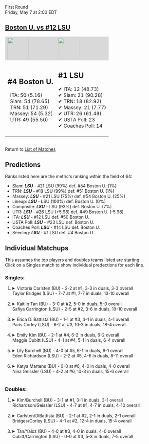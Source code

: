 First Round  
Friday, May 7 at 2:00 EDT
## [Boston U. vs #12 LSU](https://www.ncaa.com/game/5833658) 

<table><tr style="background-color: #d9d9d9 !important"><td><img src="https://www.ncaa.com/sites/default/files/images/logos/schools/b/boston-u.70.png" width="70" height="70" /></td><td><img src="https://www.ncaa.com/sites/default/files/images/logos/schools/l/lsu.70.png" width="70" height="70" /></td></tr><tr>
<td>  

<h2>#4 Boston U.</h2>  
&nbsp; ITA: 50 (5.16)<br>  
&nbsp; Slam: 54 (78.65)<br>  
&nbsp; TRN: 51 (71.29)<br>  
&nbsp; Massey: 54 (5.32)<br>  
&nbsp; UTR: 49 (55.50)<br>  
<br>  

</td>
<td>  

<h2>#1 LSU</h2>  
&#10004; ITA: 12 (48.73)<br>  
&#10004; Slam: 21 (90.28)<br>  
&#10004; TRN: 18 (82.92)<br>  
&#10004; Massey: 21 (7.77)<br>  
&#10004; UTR: 26 (61.48)<br>  
&#10004; USTA Poll: 23<br>  
&#10004; Coaches Poll: 14<br>  
<br>  

</td>
</tr></table>  


<br>Return to [List of Matches](../index.md)  

## Predictions  

Ranks listed here are the metric's ranking within the field of 64:  
- Slam: ***LSU*** - #21 LSU (99%) def. #54 Boston U. (1%)  
- TRN: ***LSU*** - #18 LSU (99%) def. #51 Boston U. (1%)  
- Massey: ***LSU*** - #21 LSU (75%) def. #54 Boston U. (25%)  
- Lineup: ***LSU*** - LSU (100%) def. Boston U. (0%)  
- Composite: ***LSU*** - LSU (93%) def. Boston U. (7%)  
- UTR: ***LSU*** - #26 LSU (+5.98) def. #49 Boston U. (-5.98)  
- ITA: ***LSU*** - #12 LSU def. #50 Boston U.  
- USTA Poll: ***LSU*** - #23 LSU def. Boston U.  
- Coaches Poll: ***LSU*** - #14 LSU def. Boston U.  
- Seeding: ***LSU*** - #1 LSU def. #4 Boston U.  

## Individual Matchups  
This assumes the top players and doubles teams listed are starting.  
Click on a Singles match to show individual predections for each line.  

### Singles:  

<ol>
<li><details>
<summary markdown="span">Victoria Carlsten (BU) - 2-2 at #1, 3-3 in duals, 3-3 overall<br>Taylor Bridges (LSU) - 7-7 at #1, 7-7 in duals, 13-10 overall</summary>
<h4>Predictions</h4><ul>
<li>Slam: <b><i>LSU</i></b> - Bridges (94%) def. Carlsten (6%)</li>  
<li>TRN: <b><i>LSU</i></b> - Bridges (94%) def. Carlsten (6%)</li>  
<li>Massey: <b><i>LSU</i></b> - Bridges (75%) def. Carlsten (25%)</li>  
<li>UTR: <b><i>LSU</i></b> - Bridges (86%) def. Carlsten (14%)</li>  
<li>Composite: <b><i>LSU</i></b> - Bridges (87%) def. Carlsten (13%)</li>  
<li>ITA: <b><i>LSU</i></b> - Bridges (11.61) def. Carlsten (0.00)</li>  
</ul>
</details>&nbsp;</li>
<li><details>
<summary markdown="span">Kaitlin Tan (BU) - 3-0 at #2, 5-0 in duals, 5-0 overall<br>Safiya Carrington (LSU) - 2-5 at #2, 3-6 in duals, 10-10 overall</summary>
<h4>Predictions</h4><ul>
<li>Slam: <b><i>LSU</i></b> - Carrington (79%) def. Tan (21%)</li>  
<li>TRN: <b><i>LSU</i></b> - Carrington (78%) def. Tan (22%)</li>  
<li>Massey: <b><i>BU</i></b> - Tan (75%) def. Carrington (25%)</li>  
<li>UTR: <b><i>LSU</i></b> - Carrington (91%) def. Tan (9%)</li>  
<li>Composite: <b><i>LSU</i></b> - Carrington (68%) def. Tan (32%)</li>  
<li>ITA: <b><i>LSU</i></b> - Carrington (4.09) def. Tan (3.03)</li>  
</ul>
</details>&nbsp;</li>
<li><details>
<summary markdown="span">Erica Di Battista (BU) - 1-1 at #3, 4-1 in duals, 4-1 overall<br>Paris Corley (LSU) - 6-2 at #3, 10-3 in duals, 18-4 overall</summary>
<h4>Predictions</h4><ul>
<li>Slam: <b><i>LSU</i></b> - Corley (96%) def. Battista (4%)</li>  
<li>TRN: <b><i>LSU</i></b> - Corley (97%) def. Battista (3%)</li>  
<li>Massey: <b><i>LSU</i></b> - Corley (75%) def. Battista (25%)</li>  
<li>UTR: <b><i>LSU</i></b> - Corley (97%) def. Battista (3%)</li>  
<li>Composite: <b><i>LSU</i></b> - Corley (91%) def. Battista (9%)</li>  
<li>ITA: <b><i>LSU</i></b> - Corley (9.83) def. Battista (2.01)</li>  
</ul>
</details>&nbsp;</li>
<li><details>
<summary markdown="span">Emily Kim (BU) - 2-1 at #4, 6-2 in duals, 6-2 overall<br>Maggie Cubitt (LSU) - 4-1 at #4, 5-1 in duals, 6-4 overall</summary>
<h4>Predictions</h4><ul>
<li>Slam: <b><i>LSU</i></b> - Cubitt (96%) def. Kim (4%)</li>  
<li>TRN: <b><i>LSU</i></b> - Cubitt (96%) def. Kim (4%)</li>  
<li>Massey: <b><i>LSU</i></b> - Cubitt (75%) def. Kim (25%)</li>  
<li>UTR: <b><i>LSU</i></b> - Cubitt (97%) def. Kim (3%)</li>  
<li>Composite: <b><i>LSU</i></b> - Cubitt (91%) def. Kim (9%)</li>  
<li>ITA: <b><i>BU</i></b> - Kim (2.60) def. Cubitt (2.11)</li>  
</ul>
</details>&nbsp;</li>
<li><details>
<summary markdown="span">Lily Burchell (BU) - 4-0 at #5, 6-1 in duals, 6-1 overall<br>Eden Richardson (LSU) - 2-2 at #5, 4-6 in duals, 8-11 overall</summary>
<h4>Predictions</h4><ul>
<li>Slam: <b><i>LSU</i></b> - Richardson (94%) def. Burchell (6%)</li>  
<li>TRN: <b><i>LSU</i></b> - Richardson (90%) def. Burchell (10%)</li>  
<li>Massey: <b><i>LSU</i></b> - Richardson (75%) def. Burchell (25%)</li>  
<li>UTR: <b><i>LSU</i></b> - Richardson (90%) def. Burchell (10%)</li>  
<li>Composite: <b><i>LSU</i></b> - Richardson (87%) def. Burchell (13%)</li>  
<li>ITA: <b><i>BU</i></b> - Burchell (3.12) def. Richardson (1.47)</li>  
</ul>
</details>&nbsp;</li>
<li><details>
<summary markdown="span">Katya Martens (BU) - 0-0 at #6, 4-0 in duals, 4-0 overall<br>Nina Geissler (LSU) - 4-2 at #6, 10-3 in duals, 15-6 overall</summary>
<h4>Predictions</h4><ul>
<li>Slam: <b><i>LSU</i></b> - Geissler (96%) def. Martens (4%)</li>  
<li>TRN: <b><i>LSU</i></b> - Geissler (95%) def. Martens (5%)</li>  
<li>Massey: <b><i>LSU</i></b> - Geissler (75%) def. Martens (25%)</li>  
<li>UTR: <b><i>LSU</i></b> - Geissler (92%) def. Martens (8%)</li>  
<li>Composite: <b><i>LSU</i></b> - Geissler (90%) def. Martens (10%)</li>  
<li>ITA: <b><i>BU</i></b> - Martens (2.51) def. Geissler (2.01)</li>  
</ul>
</details>&nbsp;</li>
</ol>

### Doubles:  

<ol>
<li><details>
<summary markdown="span">Kim/Burchell (BU) - 3-1 at #1, 3-1 in duals, 3-1 overall<br>Richardson/Geissler (LSU) - 4-7 at #1, 4-7 in duals, 4-10 overall</summary>
<br>Sorry, we don't have any metrics for this match
</details>&nbsp;</li>
<li><details>
<summary markdown="span">Carlsten/DiBattista (BU) - 2-1 at #2, 2-1 in duals, 2-1 overall<br>Bridges/Corley (LSU) - 4-1 at #2, 12-4 in duals, 15-4 overall</summary>
<br>Sorry, we don't have any metrics for this match
</details>&nbsp;</li>
<li><details>
<summary markdown="span">Tan/Yaloz (BU) - 4-0 at #3, 4-0 in duals, 4-0 overall<br>Cubitt/Carrington (LSU) - 0-0 at #3, 5-3 in duals, 7-5 overall</summary>
<br>Sorry, we don't have any metrics for this match
</details>&nbsp;</li>
</ol>
